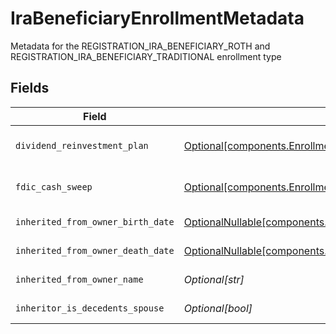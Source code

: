 # IraBeneficiaryEnrollmentMetadata

Metadata for the REGISTRATION_IRA_BENEFICIARY_ROTH and REGISTRATION_IRA_BENEFICIARY_TRADITIONAL enrollment type


## Fields

| Field                                                                                                                                                                                    | Type                                                                                                                                                                                     | Required                                                                                                                                                                                 | Description                                                                                                                                                                              | Example                                                                                                                                                                                  |
| ---------------------------------------------------------------------------------------------------------------------------------------------------------------------------------------- | ---------------------------------------------------------------------------------------------------------------------------------------------------------------------------------------- | ---------------------------------------------------------------------------------------------------------------------------------------------------------------------------------------- | ---------------------------------------------------------------------------------------------------------------------------------------------------------------------------------------- | ---------------------------------------------------------------------------------------------------------------------------------------------------------------------------------------- |
| `dividend_reinvestment_plan`                                                                                                                                                             | [Optional[components.EnrollmentIraBeneficiaryEnrollmentMetadataDividendReinvestmentPlan]](../../models/components/enrollmentirabeneficiaryenrollmentmetadatadividendreinvestmentplan.md) | :heavy_minus_sign:                                                                                                                                                                       | Option to auto-enroll in Dividend Reinvestment; defaults to DIVIDEND_REINVESTMENT_ENROLL                                                                                                 | DIVIDEND_REINVESTMENT_ENROLL                                                                                                                                                             |
| `fdic_cash_sweep`                                                                                                                                                                        | [Optional[components.EnrollmentIraBeneficiaryEnrollmentMetadataFdicCashSweep]](../../models/components/enrollmentirabeneficiaryenrollmentmetadatafdiccashsweep.md)                       | :heavy_minus_sign:                                                                                                                                                                       | Option to auto-enroll in FDIC cash sweep; defaults to FDIC_CASH_SWEEP_ENROLL                                                                                                             | FDIC_CASH_SWEEP_ENROLL                                                                                                                                                                   |
| `inherited_from_owner_birth_date`                                                                                                                                                        | [OptionalNullable[components.InheritedFromOwnerBirthDate]](../../models/components/inheritedfromownerbirthdate.md)                                                                       | :heavy_minus_sign:                                                                                                                                                                       | The birth date of the owner from whom the account is inherited                                                                                                                           |                                                                                                                                                                                          |
| `inherited_from_owner_death_date`                                                                                                                                                        | [OptionalNullable[components.InheritedFromOwnerDeathDate]](../../models/components/inheritedfromownerdeathdate.md)                                                                       | :heavy_minus_sign:                                                                                                                                                                       | The death date of the owner from whom the account is inherited                                                                                                                           |                                                                                                                                                                                          |
| `inherited_from_owner_name`                                                                                                                                                              | *Optional[str]*                                                                                                                                                                          | :heavy_minus_sign:                                                                                                                                                                       | The name of the owner from whom the account is inherited                                                                                                                                 |                                                                                                                                                                                          |
| `inheritor_is_decedents_spouse`                                                                                                                                                          | *Optional[bool]*                                                                                                                                                                         | :heavy_minus_sign:                                                                                                                                                                       | Indicates if the customer is the spouse of the decedent                                                                                                                                  |                                                                                                                                                                                          |